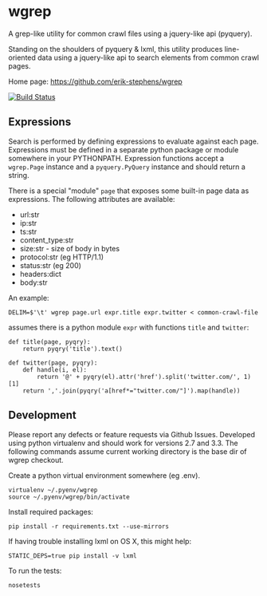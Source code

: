 # wgrep

A grep-like utility for common crawl files using a jquery-like api (pyquery).

Standing on the shoulders of pyquery & lxml, this utility produces
line-oriented data using a jquery-like api to search elements from
common crawl pages.

Home page: https://github.com/erik-stephens/wgrep

[![Build Status](https://api.travis-ci.org/erik-stephens/wgrep.png?branch=master,develop)](http://travis-ci.org/erik-stephens/wgrep)

## Expressions

Search is performed by defining expressions to evaluate against each
page.  Expressions must be defined in a separate python package or
module somewhere in your PYTHONPATH.  Expression functions accept a
`wgrep.Page` instance and a `pyquery.PyQuery` instance and should
return a string.

There is a special "module" `page` that exposes some built-in page
data as expressions.  The following attributes are available:

- url:str
- ip:str
- ts:str
- content_type:str
- size:str - size of body in bytes
- protocol:str (eg HTTP/1.1)
- status:str (eg 200)
- headers:dict
- body:str

An example:

    DELIM=$'\t' wgrep page.url expr.title expr.twitter < common-crawl-file

assumes there is a python module `expr` with functions `title` and `twitter`:

    def title(page, pyqry):
        return pyqry('title').text()

    def twitter(page, pyqry):
        def handle(i, el):
            return '@' + pyqry(el).attr('href').split('twitter.com/', 1)[1]
        return ','.join(pyqry('a[href*="twitter.com/"]').map(handle))

## Development

Please report any defects or feature requests via Github Issues.
Developed using python virtualenv and should work for versions 2.7 and
3.3.  The following commands assume current working directory is the
base dir of wgrep checkout.

Create a python virtual environment somewhere (eg .env).

    virtualenv ~/.pyenv/wgrep
    source ~/.pyenv/wgrep/bin/activate

Install required packages:

    pip install -r requirements.txt --use-mirrors

If having trouble installing lxml on OS X, this might help:

    STATIC_DEPS=true pip install -v lxml

To run the tests:

    nosetests
